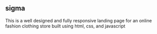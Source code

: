 ## sigma

This is a well designed and fully responsive landing page for an online fashion clothing store built using html, css, and javascript
